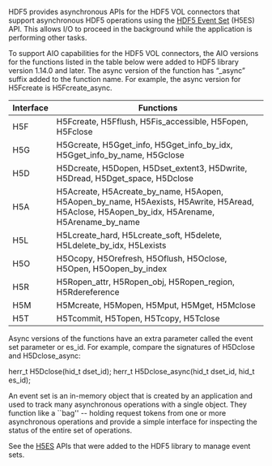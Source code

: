HDF5 provides asynchronous APIs for the HDF5 VOL connectors that
support asynchronous HDF5 operations using the [HDF5 Event Set](/documentation/hdf5-docs/release_specifics/event_set.md) (H5ES)
API. This allows I/O to proceed in the background while the application
is performing other tasks.

To support AIO capabilities for the HDF5 VOL connectors, the AIO
versions for the functions listed in the table below were added to HDF5
library version 1.14.0 and later. The async version of the function has
“_async” suffix added to the function name. For example, the async
version for H5Fcreate is H5Fcreate_async.



 


| Interface | Functions |
| --------- | --------- |
| H5F       | H5Fcreate, H5Fflush, H5Fis_accessible, H5Fopen, H5Fclose |
| H5G       | H5Gcreate, H5Gget_info, H5Gget_info_by_idx, H5Gget_info_by_name, H5Gclose |
| H5D       | H5Dcreate, H5Dopen, H5Dset_extent3, H5Dwrite, H5Dread, H5Dget_space, H5Dclose |
| H5A       | H5Acreate, H5Acreate_by_name, H5Aopen, H5Aopen_by_name, H5Aexists, H5Awrite, H5Aread, H5Aclose, H5Aopen_by_idx, H5Arename, H5Arename_by_name |
| H5L       | H5Lcreate_hard, H5Lcreate_soft, H5delete, H5Ldelete_by_idx, H5Lexists |
| H5O       | H5Ocopy, H5Orefresh, H5Oflush, H5Oclose, H5Open, H5Oopen_by_index |
| H5R       | H5Ropen_attr, H5Ropen_obj, H5Ropen_region, H5Rdereference |
| H5M       | H5Mcreate, H5Mopen, H5Mput, H5Mget, H5Mclose |
| H5T       | H5Tcommit, H5Topen, H5Tcopy, H5Tclose |



Async versions of the functions have an extra parameter called the event set parameter or es_id.  For example, compare the signatures of H5Dclose and H5Dclose_async:

herr_t H5Dclose(hid_t dset_id);
herr_t H5Dclose_async(hid_t dset_id, hid_t es_id);

An event set is an in-memory object that is created by an application and used to track many asynchronous operations with a single object. They function like a ``bag'' -- holding request tokens from one or more asynchronous operations and provide a simple interface for inspecting the status of the entire set of operations.

See the [H5ES](/documentation/hdf5-docs/release_specifics/event_set.md) APIs that were added to the HDF5 library to manage event sets.

